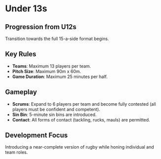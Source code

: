 # Under 13s

## Progression from U12s
Transition towards the full 15-a-side format begins.

## Key Rules

- **Teams**: Maximum 13 players per team.
- **Pitch Size**: Maximum 90m x 60m.
- **Game Duration**: Maximum 25 minutes per half.

## Gameplay

- **Scrums**: Expand to 6 players per team and become fully contested (all players must be confident and competent).
- **Sin Bin**: 5-minute sin bins are introduced.
- **Contact**: All forms of contact (tackling, rucks, mauls) are permitted.

## Development Focus
Introducing a near-complete version of rugby while honing individual and team roles.